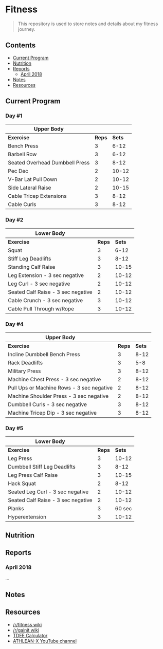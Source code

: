 # Fitness

> This repository is used to store notes and details about my fitness journey.

## Contents

- [Current Program](#current-program)
- [Nutrition](#nutrition)
- [Reports](#reports)
  - [April 2018](#april-2018)
- [Notes](#notes)
- [Resources](#resources)

## Current Program

### Day #1

| Upper Body                     |          |          |
|--------------------------------|----------|----------|
| __Exercise__                   | __Reps__ | __Sets__ |
| Bench Press                    | 3        | 6-12     |
| Barbell  Row                   | 3        | 6-12     |
| Seated Overhead Dumbbell Press | 3        | 8-12     |
| Pec Dec                        | 2        | 10-12    |
| V-Bar Lat Pull Down            | 2        | 10-12    |
| Side Lateral Raise             | 2        | 10-15    |
| Cable Tricep Extensions        | 3        | 8-12     |
| Cable Curls                    | 3        | 8-12     |

### Day #2

| Lower Body                         |          |          |
|------------------------------------|----------|----------|
| __Exercise__                       | __Reps__ | __Sets__ |
| Squat                              | 3        | 6-12     |
| Stiff Leg Deadlifts                | 3        | 8-12     |
| Standing Calf Raise                | 3        | 10-15    |
| Leg Extension - 3 sec negative     | 2        | 10-12    |
| Leg Curl - 3 sec negative          | 2        | 10-12    |
| Seated Calf Raise - 3 sec negative | 2        | 10-12    |
| Cable Crunch - 3 sec negative      | 3        | 10-12    |
| Cable Pull Through w/Rope          | 3        | 10-12    |

### Day #4

| Upper Body                                |          |          |
|-------------------------------------------|----------|----------|
| __Exercise__                              | __Reps__ | __Sets__ |
| Incline Dumbbell Bench Press              | 3        | 8-12     |
| Rack Deadlifts                            | 3        | 5-8      |
| Military Press                            | 3        | 8-12     |
| Machine Chest Press - 3 sec negative      | 2        | 8-12     |
| Pull Ups or Machine Rows - 3 sec negative | 2        | 8-12     |
| Machine Shoulder Press - 3 sec negative   | 2        | 8-12     |
| Dumbbell Curls - 3 sec negative           | 3        | 8-12     |
| Machine Tricep Dip - 3 sec negative       | 3        | 8-12     |

### Day #5

| Lower Body                         |          |          |
|------------------------------------|----------|----------|
| __Exercise__                       | __Reps__ | __Sets__ |
| Leg Press                          | 3        | 10-12    |
| Dumbbell Stiff Leg Deadlifts       | 3        | 8-12     |
| Leg Press Calf Raise               | 3        | 10-15    |
| Hack Squat                         | 2        | 8-12     |
| Seated Leg Curl - 3 sec negative   | 2        | 10-12    |
| Seated Calf Raise - 3 sec negative | 2        | 10-12    |
| Planks                             | 3        | 60 sec   |
| Hyperextension                     | 3        | 10-12    |

## Nutrition

## Reports

### April 2018

...

## Notes

## Resources

- [/r/fitness wiki](https://www.reddit.com/r/Fitness/wiki/index)
- [/r/gainit wiki](https://www.reddit.com/r/gainit/wiki/index)
- [TDEE Calculator](https://www.bodybuilding.com/fun/calculate-your-total-daily-energy-expenditure-tdee.html)
- [ATHLEAN-X YouTube channel](https://www.youtube.com/channel/UCe0TLA0EsQbE-MjuHXevj2A)
